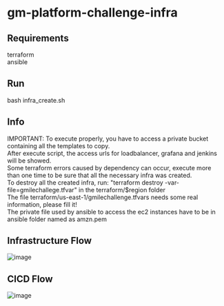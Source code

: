 # gm-platform-challenge-infra

Requirements
--------------------
terraform<br>
ansible<br>

Run
--------------------
bash infra_create.sh

Info
-------------------
IMPORTANT: To execute properly, you have to access a private bucket containing all the templates to copy.<br>
After execute script, the access urls for loadbalancer, grafana and jenkins will be showed.<br>
Some terraform errors caused by dependency can occur, execute more than one time to be sure that all the necessary infra was created.<br>
To destroy all the created infra, run: "terraform destroy -var-file=gmilechallege.tfvar" in the terraform/$region folder<br>
The file terraform/us-east-1/gmilechallenge.tfvars needs some real information, please fill it!<br>
The private file used by ansible to access the ec2 instances have to be in ansible folder named as amzn.pem<br>


Infrastructure Flow
-------------------
![image](https://user-images.githubusercontent.com/998731/110172113-6cb45700-7ddb-11eb-9e59-2012155bdc22.png)

CICD Flow
-------------------
![image](https://user-images.githubusercontent.com/998731/110172216-8f467000-7ddb-11eb-8b52-f1b054d71d77.png)
